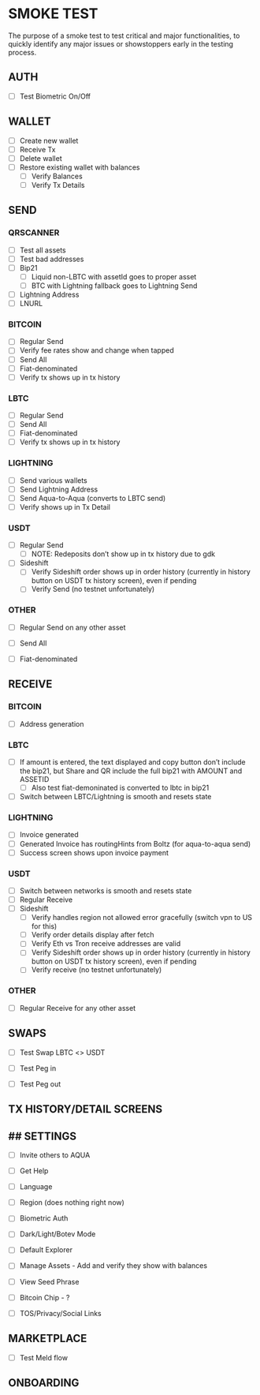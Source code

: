 # SMOKE TEST
The purpose of a smoke test to test critical and major functionalities,
to quickly identify any major issues or showstoppers early in the testing process.

## AUTH
- [ ] Test Biometric On/Off

## WALLET
- [ ] Create new wallet
- [ ] Receive Tx
- [ ] Delete wallet
- [ ] Restore existing wallet with balances
    - [ ] Verify Balances
    - [ ] Verify Tx Details

## SEND
### QRSCANNER
- [ ] Test all assets
- [ ] Test bad addresses
- [ ] Bip21
    - [ ] Liquid non-LBTC with assetId goes to proper asset
    - [ ] BTC with Lightning fallback goes to Lightning Send
- [ ] Lightning Address
- [ ] LNURL
### BITCOIN
- [ ] Regular Send
- [ ] Verify fee rates show and change when tapped
- [ ] Send All
- [ ] Fiat-denominated
- [ ] Verify tx shows up in tx history

### LBTC
- [ ] Regular Send
- [ ] Send All
- [ ] Fiat-denominated
- [ ] Verify tx shows up in tx history

### LIGHTNING
- [ ] Send various wallets
- [ ] Send Lightning Address
- [ ] Send Aqua-to-Aqua (converts to LBTC send)
- [ ] Verify shows up in Tx Detail

### USDT
- [ ] Regular Send
    - [ ] NOTE: Redeposits don’t show up in tx history due to gdk
- [ ] Sideshift
    - [ ] Verify Sideshift order shows up in order history (currently in history button on USDT tx history screen), even if pending
    - [ ] Verify Send (no testnet unfortunately)

### OTHER
- [ ] Regular Send on any other asset
- [ ] Send All
- [ ] Fiat-denominated


## RECEIVE
### BITCOIN
- [ ] Address generation

### LBTC
- [ ] If amount is entered, the text displayed and copy button don’t include the bip21, but Share and QR include the full bip21 with AMOUNT and ASSETID
    - [ ] Also test fiat-demoninated is converted to lbtc in bip21
- [ ] Switch between LBTC/Lightning is smooth and resets state

### LIGHTNING
- [ ] Invoice generated
- [ ] Generated Invoice has routingHints from Boltz (for aqua-to-aqua send)
- [ ] Success screen shows upon invoice payment

### USDT
- [ ] Switch between networks is smooth and resets state
- [ ] Regular Receive
- [ ] Sideshift
    - [ ] Verify handles region not allowed error gracefully (switch vpn to US for this)
    - [ ] Verify order details display after fetch
    - [ ] Verify Eth vs Tron receive addresses are valid
    - [ ] Verify Sideshift order shows up in order history (currently in history button on USDT tx history screen), even if pending
    - [ ] Verify receive (no testnet unfortunately)

### OTHER
- [ ] Regular Receive for any other asset


## SWAPS
- [ ] Test Swap LBTC <> USDT
- [ ] Test Peg in
- [ ] Test Peg out


## TX HISTORY/DETAIL SCREENS



## ## SETTINGS
- [ ] Invite others to AQUA
- [ ] Get Help
- [ ] Language
- [ ] Region (does nothing right now)
- [ ] Biometric Auth
- [ ] Dark/Light/Botev Mode
- [ ] Default Explorer
- [ ] Manage Assets - Add and verify they show with balances
- [ ] View Seed Phrase
- [ ] Bitcoin Chip - ?
- [ ] TOS/Privacy/Social Links



##  MARKETPLACE
- [ ] Test Meld flow

## ONBOARDING

